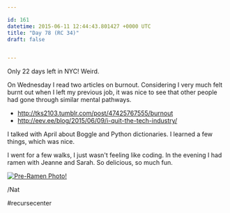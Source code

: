 ```yaml
---

id: 161
datetime: 2015-06-11 12:44:43.801427 +0000 UTC
title: "Day 78 (RC 34)"
draft: false


---
```


Only 22 days left in NYC! Weird.

On Wednesday I read two articles on burnout. Considering I very much felt burnt out when I left my previous job, it was nice to see that other people had gone through similar mental pathways.

 - http://tks2103.tumblr.com/post/47425767555/burnout
 - http://eev.ee/blog/2015/06/09/i-quit-the-tech-industry/

I talked with April about Boggle and Python dictionaries. I learned a few things, which was nice.

I went for a few walks, I just wasn't feeling like coding. In the evening I had ramen with Jeanne and Sarah. So delicious, so much fun.

<a href="https://www.flickr.com/photos/icco/18505608198" title="Pre-Ramen Photo! by Nat Welch, on Flickr"><img src="https://c1.staticflickr.com/1/274/18505608198_ecee6596d8_z.jpg" alt="Pre-Ramen Photo!"></a>

/Nat

#recursecenter
